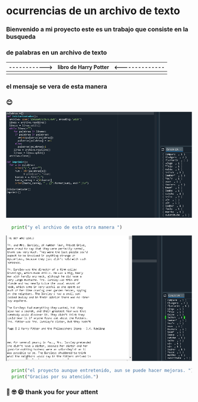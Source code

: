 # ocurrencias de un archivo de texto
### Bienvenido a mi proyecto este es un trabajo que consiste en la busqueda
### de palabras en un archivo de texto
|------------> | libro de Harry Potter      | <-------------- |
| ----------|:--------:|-------:|
|||  
### el mensaje se vera de esta manera
### :blush:
![superMatriz](img1.png "ocurrencias")
``` python
  print("y el archivo de esta otra manera ")
```
![superMatriz](img2.png "Genial :D")

``` python
  print("el proyecto aunque entretenido, aun se puede hacer mejoras. ")
  print("Gracias por su atención.")
```
### :racehorse: :nerd_face: :smile: thank you for your attent
